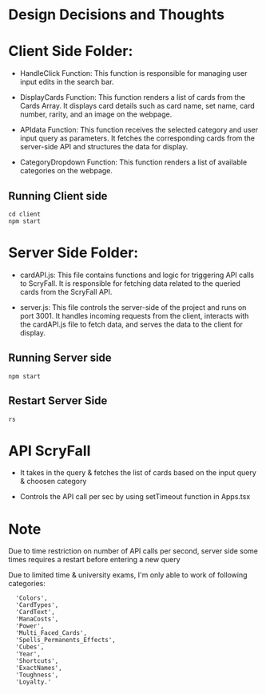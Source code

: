 # Design Decisions and Thoughts


# Client Side Folder:

-  HandleClick Function: This function is responsible for managing user input edits in the search bar.

- DisplayCards Function: This function renders a list of cards from the Cards Array. It displays card details such as card name, set name, card number, rarity, and an image on the webpage.

- APIdata Function: This function receives the selected category and user input query as parameters. It fetches the corresponding cards from the server-side API and structures the data for display.

- CategoryDropdown Function: This function renders a list of available categories on the webpage.

## Running Client side
```
cd client
npm start
```

# Server Side Folder:

- cardAPI.js: This file contains functions and logic for triggering API calls to ScryFall. It is responsible for fetching data related to the queried cards from the ScryFall API.

- server.js: This file controls the server-side of the project and runs on port 3001. It handles incoming requests from the client, interacts with the cardAPI.js file to fetch data, and serves the data to the client for display.

## Running Server side
```
npm start
```

## Restart Server Side
```
rs
```


# API ScryFall

- It takes in the query & fetches the list of cards based on the input query & choosen category

- Controls the API call per sec by using setTimeout function in Apps.tsx


# Note

Due to time restriction on number of API calls per second, server side some times  requires a restart before entering a new query

Due to limited time & university exams, I'm only able to work of following categories:

      'Colors',
      'CardTypes',
      'CardText',
      'ManaCosts',
      'Power',
      'Multi_Faced_Cards',
      'Spells_Permanents_Effects',
      'Cubes',
      'Year',
      'Shortcuts',
      'ExactNames',
      'Toughness',
      'Loyalty.'
